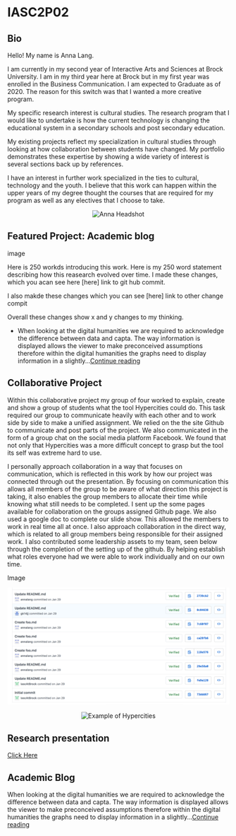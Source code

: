 # IASC2P02

## Bio 

<p> Hello! My name is Anna Lang. 

  I am currently in my second year of Interactive Arts and Sciences at Brock University. I am in my third year here at Brock but in my first year was enrolled in the Business Communication. I am expected to Graduate as of 2020. The reason for this switch was that I wanted a more creative program. 

  My specific research interest is cultural studies. The research program that I would like to undertake is how the current technology is changing the educational system in a secondary schools and post secondary education. 

  My existing projects reflect my specialization in cultural studies through looking at how collaboration between students have changed. My portfolio demonstrates these expertise by showing a wide variety of interest is several sections back up by references. 

  I have an interest in further work specialized in the ties to cultural, technology and the youth. I believe that this work can happen within the upper years of my degree thought the courses that are required for my program as well as any electives that I choose to take. </p> 

<p align="center">
  <img src="AL OWP003.jpg" alt="Anna Headshot" />
</p>

## Featured Project:  Academic blog 

image 

Here is 250 workds introducing this work. 
Here is my 250 word statement describing how this reasearch evolved over time. I made these changes, which you acan see here [here] link to git hub commit. 

I also makde these changes which you can see [here] link to other change compit 

Overall these changes show x and y changes to my thinking. 

+ When looking at the digital humanities we are required to acknowledge the difference between data and capta. The way information is displayed allows the viewer to make preconceived assumptions therefore within the digital humanities the graphs need to display information in a slightly...[Continue reading](publishblogpost.md)

## Collaborative Project 

  Within this collaborative project my group of four worked to explain, create and show a group of students what the tool Hypercities could do. This task required our group to communicate heavily with each other and to work side by side to make a unified assignment. We relied on the the site Github to communicate and post parts of the project. We also communicated in the form of a group chat on the social media platform Facebook. We found that not only that Hypercities was a more difficult concept to grasp but the tool its self was extreme hard to use. 

I personally approach collaboration in a way that focuses on communication, which is reflected in this work by how our project was connected through out the presentation. By focusing on communication this allows all members of the group to be aware of what direction this project is taking, it also enables the group members to allocate their time while knowing what still needs to be completed. I sent up the some pages available for collaboration on the groups assigned Github page. We also used a google doc to complete our slide show. This allowed the members to work in real time all at once. I also approach collaboration in the direct way, which is related to all group members being responsible for their assigned work. I also contributed some leadership assets to my team, seen below through the completion of the setting up of the github. By helping establish what roles everyone had we were able to work individually and on our own time.  

Image
<p align="center">
  <img src="Screen Shot 2018-04-14 at 12.37.37 PM.png" alt="screenshot from githubt" />
</p>

<p align="center">
  <img src="SNY Pop Dens 1980 NB.PNG" alt="Example of Hypercities" />
</p>


## Research presentation 

[Click Here](reveal/index.html)


## Academic Blog

When looking at the digital humanities we are required to acknowledge the difference between data and capta. The way information is displayed allows the viewer to make preconceived assumptions therefore within the digital humanities the graphs need to display information in a slightly...[Continue reading](publishblogpost.md)
